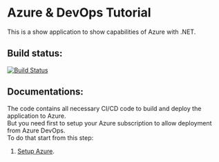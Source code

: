 # Azure & DevOps Tutorial
This is a show application to show capabilities of Azure with .NET.


## Build status:

[![Build Status](https://dev.azure.com/ghassankarwchan/property%20management/_apis/build/status%2FBuild%20Code%20Pipeline?branchName=main)](https://dev.azure.com/ghassankarwchan/property%20management/_build/latest?definitionId=10&branchName=main)

## Documentations: 
The code contains all necessary CI/CD code to build and deploy the application to Azure.  
But you need first to setup your Azure subscription to allow deployment from Azure DevOps.  
To do that start from this step:

1. [Setup Azure](documentations/setup_azure.md).
